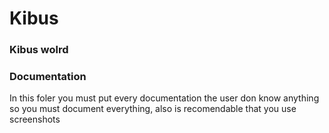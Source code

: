 Kibus
=====

### Kibus wolrd

### Documentation
In this foler you must put every documentation the user don know anything so you must document everything, also is recomendable that you use screenshots